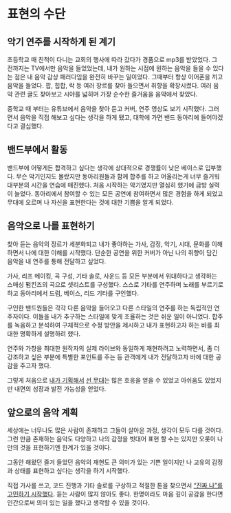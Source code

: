 # 표현의 수단

## 악기 연주를 시작하게 된 계기

초등학교 때 친척이 다니는 교회의 행사에 따라 갔다가 경품으로 mp3를 받았었다. 그 전까지는 TV에서만 음악을 들었었는데, 내가 원하는 시점에 원하는 음악을 들을 수 있다는 점은 내 음악 감상 패러다임을 완전히 바꾸는 일이었다. 그때부터 항상 이어폰을 끼고 음악을 들었다. 팝, 힙합, 락 등 여러 장르를 찾아 들으면서 취향을 확장시켰다. 여러 음악 관련 글도 찾아보고 시야를 넓히며 가장 순수한 즐거움을 음악에서 찾았다.

중학교 때 부터는 유튜브에서 음악을 찾아 듣고 커버, 연주 영상도 보기 시작했다. 그러면서 음악을 직접 해보고 싶다는 생각을 하게 됐고, 대학에 가면 밴드 동아리에 들어야겠다고 결심했다.

## 밴드부에서 활동

밴드부에 어떻게든 합격하고 싶다는 생각에 상대적으로 경쟁률이 낮은 베이스로 입부했다. 무슨 악기인지도 몰랐지만 동아리원들과 함께 합주를 하고 어울리는게 너무 즐거워 대부분의 시간을 연습에 매진했다. 처음 시작하는 악기였지만 열심히 했기에 금방 실력이 늘었다. 동아리에서 참여할 수 있는 모든 공연에 참여하면서 많은 경험을 하게 되었고 무대에 오르며  나 자신을 표현한다는 것에  대한 기쁨을 알게 되었다.

## 음악으로 나를 표현하기

찾아 듣는 음악의 장르가 세분화되고 내가 좋아하는 가사, 감정, 악기, 시대, 문화를 이해하면서 나에 대한 이해를 시작했다. 단순한 공연을 위한 커버가 아닌 나의 취향이 담긴 음악을 내 연주를 통해 전달하고 싶었다.

가사, 리프 메이킹, 곡 구성, 기타 솔로, 사운드 등 모든 부분에서 위대하다고 생각하는 스매싱 펌킨즈의 곡으로 셋리스트를 구성했다. 스스로 기타를 연주하며 노래를 부르기로 하고 동아리에서 드럼, 베이스, 리드 기타를 구인했다.

구인한 밴드원들은 각각 다른 음악을 들어오고 다른 스타일의 연주를 하는 독립적인 연주자이다. 이들을 내가 추구하는 스타일에 맞게 조율하는 것은 쉬운 일이 아니었다. 합주를 녹음하고 분석하여 구체적으로 수정 방안을 제시하고 내가 표현하고자 하는 바를 최대한 명확하게 설명하려 했다.

연주와 가창을 최대한 원작자의 실제 라이브와 동일하게 재현하려고 노력하면서, 좀 더 강조하고 싶은 부분에 특별한 포인트를 주는 등 관객에게 내가 전달하고자 바에 대한 공감을 주고자 했다.

그렇게 처음으로 [내가 기획해서](youtube.com/watch?v=rZDRHJPnYrM) [선 무대](youtube.com/watch?v=ZGMqWO3SPiM)는 많은 호응을 얻을 수 있었고 아쉬움도 있었지만 내면의 성장과 발전 가능성을 얻었다.

## 앞으로의 음악 계획

세상에는 너무나도 많은 사람이 존재하고 그들이 살아온 과정, 생각이 모두 다를 것이다. 그런 만큼 존재하는 음악도 다양하고 나의 감정을 빗대어 표현 할 수는 있지만 오롯이 나만의 것을 표현하기엔 한계가 있을 것이다.

그동안 해왔던 즐겨 들었던 음악의 재현도 큰 의미가 있는 기쁜 일이지만 나 고유의 감정과 상태를 표현하고 싶다는 생각을 하기 시작했다.

직접 가사를 쓰고, 코드 진행과 기타 솔로를 구상하고 적절한 톤을 찾으면서 [“진짜 나”를 고민하기 시작했다](youtube.com/watch?v=FAPauusyLgw). 듣는 사람이 많지 않아도 좋다. 한명이라도 마음 깊이 공감을 한다면 인간으로써 의미 있는 일을 했다고 생각할 수 있을 것이다.
